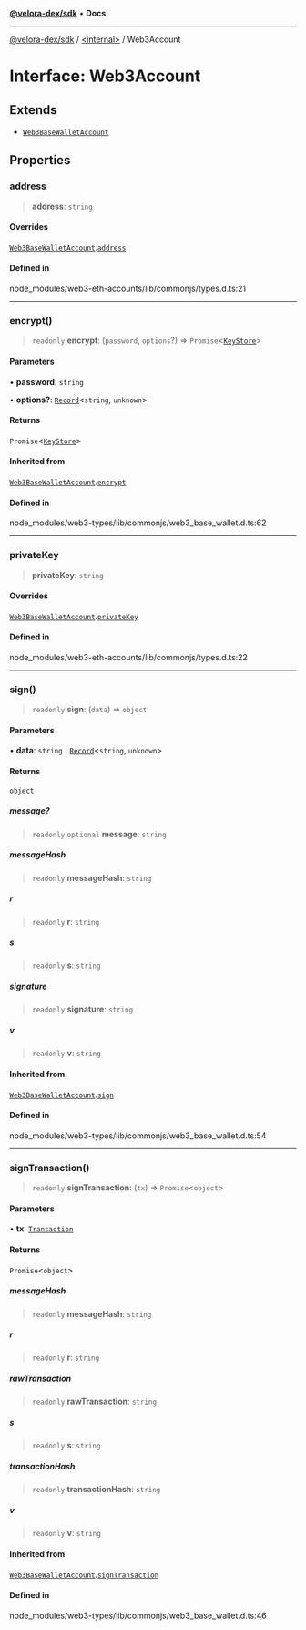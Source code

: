 [**@velora-dex/sdk**](../../README.md) • **Docs**

***

[@velora-dex/sdk](../../globals.md) / [\<internal\>](../README.md) / Web3Account

# Interface: Web3Account

## Extends

- [`Web3BaseWalletAccount`](Web3BaseWalletAccount.md)

## Properties

### address

> **address**: `string`

#### Overrides

[`Web3BaseWalletAccount`](Web3BaseWalletAccount.md).[`address`](Web3BaseWalletAccount.md#address)

#### Defined in

node\_modules/web3-eth-accounts/lib/commonjs/types.d.ts:21

***

### encrypt()

> `readonly` **encrypt**: (`password`, `options`?) => `Promise`\<[`KeyStore`](../namespaces/Users_andriishymkiv_paraswap_paraswap-sdk_node_modules_web3-types_lib_commonjs_index/type-aliases/KeyStore.md)\>

#### Parameters

• **password**: `string`

• **options?**: [`Record`](../type-aliases/Record.md)\<`string`, `unknown`\>

#### Returns

`Promise`\<[`KeyStore`](../namespaces/Users_andriishymkiv_paraswap_paraswap-sdk_node_modules_web3-types_lib_commonjs_index/type-aliases/KeyStore.md)\>

#### Inherited from

[`Web3BaseWalletAccount`](Web3BaseWalletAccount.md).[`encrypt`](Web3BaseWalletAccount.md#encrypt)

#### Defined in

node\_modules/web3-types/lib/commonjs/web3\_base\_wallet.d.ts:62

***

### privateKey

> **privateKey**: `string`

#### Overrides

[`Web3BaseWalletAccount`](Web3BaseWalletAccount.md).[`privateKey`](Web3BaseWalletAccount.md#privatekey)

#### Defined in

node\_modules/web3-eth-accounts/lib/commonjs/types.d.ts:22

***

### sign()

> `readonly` **sign**: (`data`) => `object`

#### Parameters

• **data**: `string` \| [`Record`](../type-aliases/Record.md)\<`string`, `unknown`\>

#### Returns

`object`

##### message?

> `readonly` `optional` **message**: `string`

##### messageHash

> `readonly` **messageHash**: `string`

##### r

> `readonly` **r**: `string`

##### s

> `readonly` **s**: `string`

##### signature

> `readonly` **signature**: `string`

##### v

> `readonly` **v**: `string`

#### Inherited from

[`Web3BaseWalletAccount`](Web3BaseWalletAccount.md).[`sign`](Web3BaseWalletAccount.md#sign)

#### Defined in

node\_modules/web3-types/lib/commonjs/web3\_base\_wallet.d.ts:54

***

### signTransaction()

> `readonly` **signTransaction**: (`tx`) => `Promise`\<`object`\>

#### Parameters

• **tx**: [`Transaction`](../namespaces/Users_andriishymkiv_paraswap_paraswap-sdk_node_modules_web3-types_lib_commonjs_index/interfaces/Transaction.md)

#### Returns

`Promise`\<`object`\>

##### messageHash

> `readonly` **messageHash**: `string`

##### r

> `readonly` **r**: `string`

##### rawTransaction

> `readonly` **rawTransaction**: `string`

##### s

> `readonly` **s**: `string`

##### transactionHash

> `readonly` **transactionHash**: `string`

##### v

> `readonly` **v**: `string`

#### Inherited from

[`Web3BaseWalletAccount`](Web3BaseWalletAccount.md).[`signTransaction`](Web3BaseWalletAccount.md#signtransaction)

#### Defined in

node\_modules/web3-types/lib/commonjs/web3\_base\_wallet.d.ts:46
